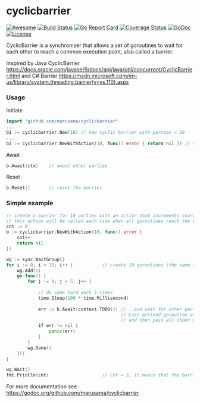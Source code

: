 cyclicbarrier
=============
[![Awesome](https://cdn.rawgit.com/sindresorhus/awesome/d7305f38d29fed78fa85652e3a63e154dd8e8829/media/badge.svg)](https://github.com/avelino/awesome-go#goroutines)
[![Build Status](https://travis-ci.org/marusama/cyclicbarrier.svg?branch=master)](https://travis-ci.org/marusama/cyclicbarrier)
[![Go Report Card](https://goreportcard.com/badge/github.com/marusama/cyclicbarrier)](https://goreportcard.com/report/github.com/marusama/cyclicbarrier)
[![Coverage Status](https://coveralls.io/repos/github/marusama/cyclicbarrier/badge.svg?branch=master)](https://coveralls.io/github/marusama/cyclicbarrier?branch=master)
[![GoDoc](https://godoc.org/github.com/marusama/cyclicbarrier?status.svg)](https://godoc.org/github.com/marusama/cyclicbarrier)
[![License](https://img.shields.io/github/license/mashape/apistatus.svg?maxAge=2592000)](LICENSE)

CyclicBarrier is a synchronizer that allows a set of goroutines to wait for each other to reach a common execution point, also called a barrier.

Inspired by Java CyclicBarrier https://docs.oracle.com/javase/9/docs/api/java/util/concurrent/CyclicBarrier.html and C# Barrier https://msdn.microsoft.com/en-us/library/system.threading.barrier(v=vs.110).aspx

### Usage
Initiate
```go
import "github.com/marusama/cyclicbarrier"
...
b1 := cyclicbarrier.New(10) // new cyclic barrier with parties = 10
...
b2 := cyclicbarrier.NewWithAction(10, func() error { return nil }) // new cyclic barrier with parties = 10 and with defined barrier action
```
Await
```go
b.Await(ctx)    // await other parties
```
Reset
```go
b.Reset()       // reset the barrier
```

### Simple example
```go
// create a barrier for 10 parties with an action that increments counter
// this action will be called each time when all goroutines reach the barrier
cnt := 0
b := cyclicbarrier.NewWithAction(10, func() error {
    cnt++
    return nil
})

wg := sync.WaitGroup{}
for i := 0; i < 10; i++ {           // create 10 goroutines (the same count as barrier parties)
    wg.Add(1)
    go func() {
        for j := 0; j < 5; j++ {
            
            // do some hard work 5 times
            time.Sleep(100 * time.Millisecond)                     
            
            err := b.Await(context.TODO()) // ..and wait for other parties on the barrier.
                                           // Last arrived goroutine will do the barrier action
                                           // and then pass all other goroutines to the next round
            if err != nil {
                panic(err)
            }
        }
        wg.Done()
    }()
}

wg.Wait()
fmt.Println(cnt)                    // cnt = 5, it means that the barrier was passed 5 times
```

For more documentation see https://godoc.org/github.com/marusama/cyclicbarrier
